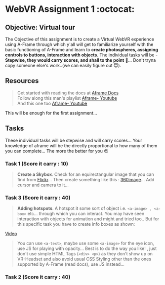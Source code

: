 # WebVR Assignment 1 :octocat:
    
## Objective: Virtual tour    
         
  The Objective of this assignment is to create a Virtual WebVR experience using A-Frame through which y'all will get to familiarize yourself with the basic functioning of A-Frame and learn to **create photospheres, assigning controls to buttons, interaction with objects**. The individual tasks will be - **Stepwise, they would carry scores, and shall to the point** 🎯... Don't tryna copy someone else's work..(we can easily figure out :innocent:).  
    
## Resources
  
  > Get started with reading the docs at [Aframe Docs](https://aframe.io/docs/1.0.0/introduction/)    
  > Follow along this man's playlist [Aframe- Youtube](https://www.youtube.com/playlist?list=PLRtjMdoYXLf4inSULAHyCMqpIUj4cmBTr)   
  > And this one too [Aframe- Youtube](https://www.youtube.com/playlist?list=PLUtkqA7NXVH7ctoJYhsh4xqJn3iWMpP30)  
   
  This will be enough for the first assignment... 
    
  ## Tasks
     
   These individual tasks will be stepwise and will carry scores... Your knowledge of aframe will be the directly proportional to how many of them you can complete... The more the better for you :wink: 
   
   ### Task 1 (Score it carry : 10)
      
  > **Create a Skybox**. Check for an equirectangular image that you can find from [Flickr](http://flickr.com/groups/equirectangular)... Then create something like this : [360image](https://aframe.io/examples/showcase/sky/)... Add cursor and camera to it... 
  
  ### Task 3 (Score it carry : 40)
  
  > **Adding hotspots**. A hotspot it some sort of object i.e. `<a-image> , <a-box>` etc... through which you can interact. You may have seen interaction with objects for animation and might and tried too.. But for this specific task you have to create info boxes as shown: 
         
  <a href="vr.mp4" width="240" height="180" border="10" /> Video </a>
  
> You can use `<a-text>`, maybe use some `<a-image>` for the eye icon, use JS for playing with opacity... Best is to do the way you like! , just don't use simple HTML Tags (`<div> <p>`) as they don't show up on VR-Headset and also avoid usual CSS Styling other than the ones supported by A-Frame (read docs), use JS instead...
    
 ### Task 2 (Score it carry : 40)  
   
   
